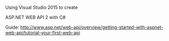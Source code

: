 ﻿Using Visual Studio 2015 to create

ASP.NET WEB API 2 with C#

Guide:
http://www.asp.net/web-api/overview/getting-started-with-aspnet-web-api/tutorial-your-first-web-api
